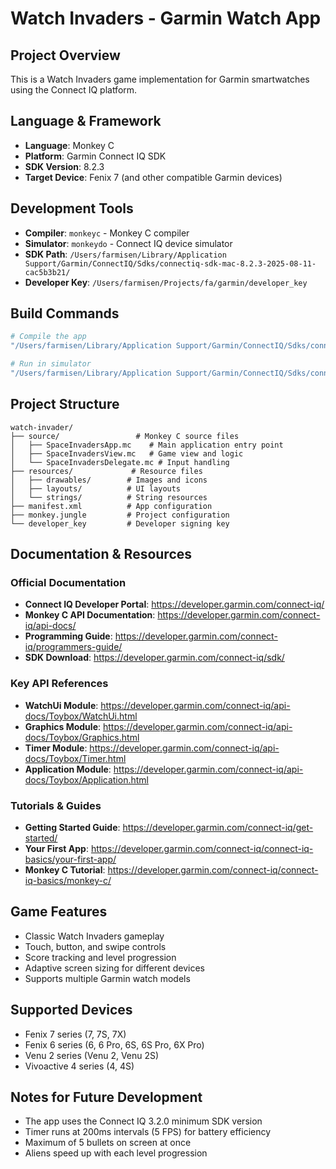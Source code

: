 # Watch Invaders - Garmin Watch App

## Project Overview
This is a Watch Invaders game implementation for Garmin smartwatches using the Connect IQ platform.

## Language & Framework
- **Language**: Monkey C
- **Platform**: Garmin Connect IQ SDK
- **SDK Version**: 8.2.3
- **Target Device**: Fenix 7 (and other compatible Garmin devices)

## Development Tools
- **Compiler**: `monkeyc` - Monkey C compiler
- **Simulator**: `monkeydo` - Connect IQ device simulator  
- **SDK Path**: `/Users/farmisen/Library/Application Support/Garmin/ConnectIQ/Sdks/connectiq-sdk-mac-8.2.3-2025-08-11-cac5b3b21/`
- **Developer Key**: `/Users/farmisen/Projects/fa/garmin/developer_key`

## Build Commands
```bash
# Compile the app
"/Users/farmisen/Library/Application Support/Garmin/ConnectIQ/Sdks/connectiq-sdk-mac-8.2.3-2025-08-11-cac5b3b21/bin/monkeyc" -d fenix7 -f monkey.jungle -o WatchInvaders.prg -y /Users/farmisen/Projects/fa/garmin/developer_key

# Run in simulator
"/Users/farmisen/Library/Application Support/Garmin/ConnectIQ/Sdks/connectiq-sdk-mac-8.2.3-2025-08-11-cac5b3b21/bin/monkeydo" WatchInvaders.prg fenix7
```

## Project Structure
```
watch-invader/
├── source/                 # Monkey C source files
│   ├── SpaceInvadersApp.mc    # Main application entry point
│   ├── SpaceInvadersView.mc   # Game view and logic
│   └── SpaceInvadersDelegate.mc # Input handling
├── resources/             # Resource files
│   ├── drawables/        # Images and icons
│   ├── layouts/          # UI layouts
│   └── strings/          # String resources
├── manifest.xml          # App configuration
├── monkey.jungle         # Project configuration
└── developer_key         # Developer signing key
```

## Documentation & Resources

### Official Documentation
- **Connect IQ Developer Portal**: https://developer.garmin.com/connect-iq/
- **Monkey C API Documentation**: https://developer.garmin.com/connect-iq/api-docs/
- **Programming Guide**: https://developer.garmin.com/connect-iq/programmers-guide/
- **SDK Download**: https://developer.garmin.com/connect-iq/sdk/

### Key API References
- **WatchUi Module**: https://developer.garmin.com/connect-iq/api-docs/Toybox/WatchUi.html
- **Graphics Module**: https://developer.garmin.com/connect-iq/api-docs/Toybox/Graphics.html
- **Timer Module**: https://developer.garmin.com/connect-iq/api-docs/Toybox/Timer.html
- **Application Module**: https://developer.garmin.com/connect-iq/api-docs/Toybox/Application.html

### Tutorials & Guides
- **Getting Started Guide**: https://developer.garmin.com/connect-iq/get-started/
- **Your First App**: https://developer.garmin.com/connect-iq/connect-iq-basics/your-first-app/
- **Monkey C Tutorial**: https://developer.garmin.com/connect-iq/connect-iq-basics/monkey-c/

## Game Features
- Classic Watch Invaders gameplay
- Touch, button, and swipe controls
- Score tracking and level progression
- Adaptive screen sizing for different devices
- Supports multiple Garmin watch models

## Supported Devices
- Fenix 7 series (7, 7S, 7X)
- Fenix 6 series (6, 6 Pro, 6S, 6S Pro, 6X Pro)
- Venu 2 series (Venu 2, Venu 2S)
- Vivoactive 4 series (4, 4S)

## Notes for Future Development
- The app uses the Connect IQ 3.2.0 minimum SDK version
- Timer runs at 200ms intervals (5 FPS) for battery efficiency
- Maximum of 5 bullets on screen at once
- Aliens speed up with each level progression